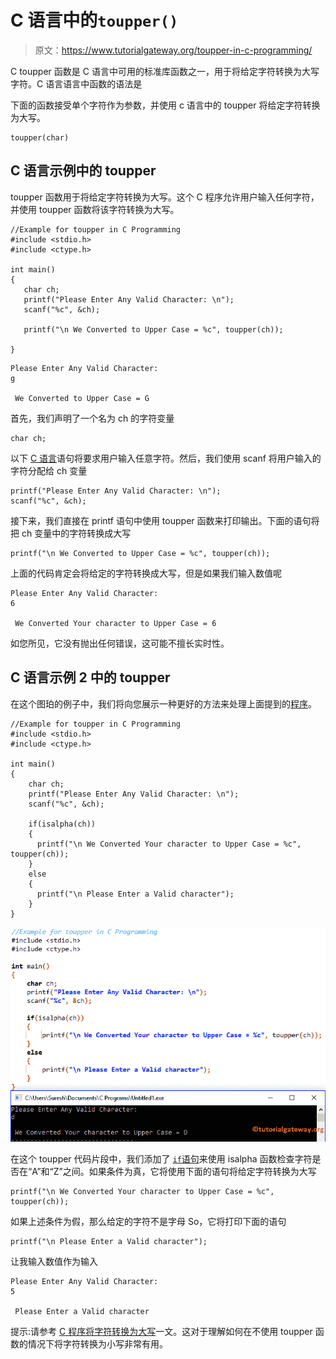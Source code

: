 # C 语言中的`toupper()`

> 原文：<https://www.tutorialgateway.org/toupper-in-c-programming/>

C toupper 函数是 C 语言中可用的标准库函数之一，用于将给定字符转换为大写字符。C 语言语言中函数的语法是

下面的函数接受单个字符作为参数，并使用 c 语言中的 toupper 将给定字符转换为大写。

```
toupper(char)
```

## C 语言示例中的 toupper

toupper 函数用于将给定字符转换为大写。这个 C 程序允许用户输入任何字符，并使用 toupper 函数将该字符转换为大写。

```
//Example for toupper in C Programming
#include <stdio.h>
#include <ctype.h>

int main()
{
   char ch;
   printf("Please Enter Any Valid Character: \n");
   scanf("%c", &ch);

   printf("\n We Converted to Upper Case = %c", toupper(ch));         

}
```

```
Please Enter Any Valid Character: 
g

 We Converted to Upper Case = G
```

首先，我们声明了一个名为 ch 的字符变量

```
char ch;
```

以下 [C 语言](https://www.tutorialgateway.org/c-programming/)语句将要求用户输入任意字符。然后，我们使用 scanf 将用户输入的字符分配给 ch 变量

```
printf("Please Enter Any Valid Character: \n");
scanf("%c", &ch);
```

接下来，我们直接在 printf 语句中使用 toupper 函数来打印输出。下面的语句将把 ch 变量中的字符转换成大写

```
printf("\n We Converted to Upper Case = %c", toupper(ch));
```

上面的代码肯定会将给定的字符转换成大写，但是如果我们输入数值呢

```
Please Enter Any Valid Character: 
6

 We Converted Your character to Upper Case = 6
```

如您所见，它没有抛出任何错误，这可能不擅长实时性。

## C 语言示例 2 中的 toupper

在这个图珀的例子中，我们将向您展示一种更好的方法来处理上面提到的[程序](https://www.tutorialgateway.org/c-programming-examples/)。

```
//Example for toupper in C Programming
#include <stdio.h>
#include <ctype.h>

int main()
{
    char ch;
    printf("Please Enter Any Valid Character: \n");
    scanf("%c", &ch);

    if(isalpha(ch))
    {
      printf("\n We Converted Your character to Upper Case = %c", toupper(ch));         
    }
    else
    {
      printf("\n Please Enter a Valid character"); 
    }
}
```

![toupper in C Programming 3](img/5df519609591ebe451870c342aa6c3ee.png)

在这个 toupper 代码片段中，我们添加了 [`if`语句](https://www.tutorialgateway.org/if-statement-in-c/)来使用 isalpha 函数检查字符是否在“A”和“Z”之间。如果条件为真，它将使用下面的语句将给定字符转换为大写

```
printf("\n We Converted Your character to Upper Case = %c", toupper(ch));
```

如果上述条件为假，那么给定的字符不是字母 So，它将打印下面的语句

```
printf("\n Please Enter a Valid character");
```

让我输入数值作为输入

```
Please Enter Any Valid Character: 
5

 Please Enter a Valid character
```

提示:请参考 [C 程序将字符转换为大写](https://www.tutorialgateway.org/c-program-to-convert-character-to-uppercase/)一文。这对于理解如何在不使用 toupper 函数的情况下将字符转换为小写非常有用。